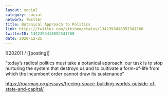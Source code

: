 ```yaml
---
layout: social
category: social
network: Twitter
title: Botanical Approach to Politics
link: https://twitter.com/steinea/status/1342393418052341760
twitterID: 1342393418052341760
date: 2020-12-25
---
```


[[2020]] / [[posting]]

"today’s radical politics must take a botanical approach: our task is to stop nurturing the system that destroys us and to cultivate a form-of-life from which the incumbent order cannot draw its sustenance"

<https://roarmag.org/essays/freeing-space-building-worlds-outside-of-state-and-capital/>
